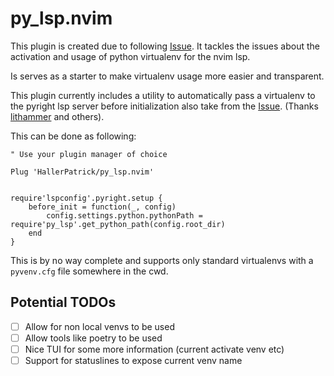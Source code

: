 # py_lsp.nvim


This plugin is created due to following [Issue](https://github.com/neovim/nvim-lspconfig/issues/500#issuecomment-877305226).
It tackles the issues about the activation and usage of python virtualenv
for the nvim lsp. 

Is serves as a starter to make virtualenv usage more easier and transparent.

This plugin currently includes a utility to automatically pass a virtualenv to
the pyright lsp server before initialization also take from the [Issue](https://github.com/neovim/nvim-lspconfig/issues/500#issuecomment-851247107). 
(Thanks [lithammer](https://github.com/lithammer) and others).

This can be done as following:


```viml
" Use your plugin manager of choice

Plug 'HallerPatrick/py_lsp.nvim'

```

```viml

require'lspconfig'.pyright.setup {
    before_init = function(_, config)
        config.settings.python.pythonPath = require'py_lsp'.get_python_path(config.root_dir)
    end
}

```


This is by no way complete and supports only standard virtualenvs with a `pyvenv.cfg` file
somewhere in the cwd.

## Potential TODOs

- [ ] Allow for non local venvs to be used
- [ ] Allow tools like poetry to be used
- [ ] Nice TUI for some more information (current activate venv etc)
- [ ] Support for statuslines to expose current venv name
